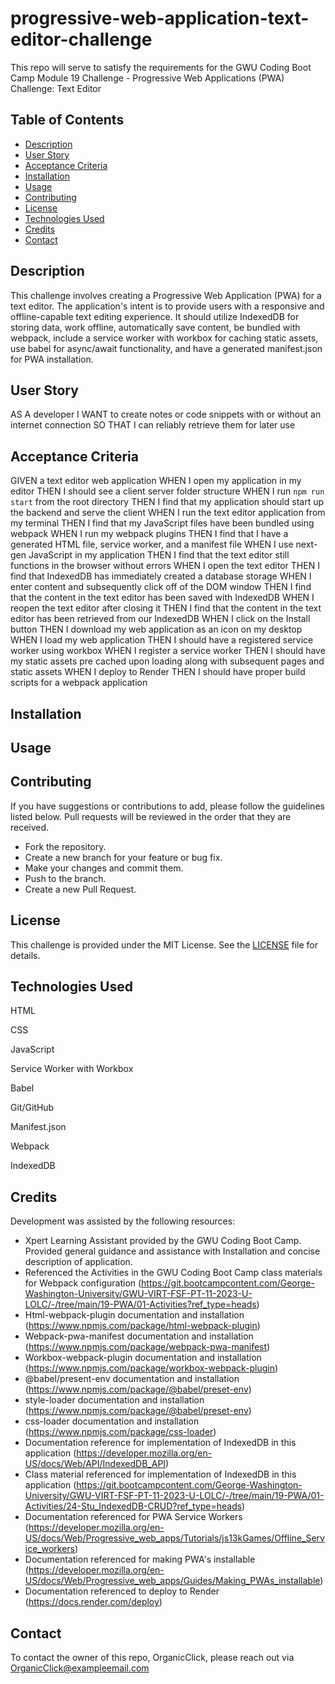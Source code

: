 # progressive-web-application-text-editor-challenge
This repo will serve to satisfy the requirements for the GWU Coding Boot Camp Module 19 Challenge - Progressive Web Applications (PWA) Challenge: Text Editor

## Table of Contents
- [Description](#description)
- [User Story](#user-story)
- [Acceptance Criteria](#acceptance-criteria)
- [Installation](#installation)
- [Usage](#usage)
- [Contributing](#contributing)
- [License](#license)
- [Technologies Used](#technologies-used)
- [Credits](#credits)
- [Contact](#contact)

## Description
This challenge involves creating a Progressive Web Application (PWA) for a text editor. The application's intent is to provide users with a responsive and offline-capable text editing experience. It should utilize IndexedDB for storing data, work offline, automatically save content, be bundled with webpack, include a service worker with workbox for caching static assets, use babel for async/await functionality, and have a generated manifest.json for PWA installation.

## User Story

AS A developer
I WANT to create notes or code snippets with or without an internet connection
SO THAT I can reliably retrieve them for later use

## Acceptance Criteria

GIVEN a text editor web application
WHEN I open my application in my editor
THEN I should see a client server folder structure
WHEN I run `npm run start` from the root directory
THEN I find that my application should start up the backend and serve the client
WHEN I run the text editor application from my terminal
THEN I find that my JavaScript files have been bundled using webpack
WHEN I run my webpack plugins
THEN I find that I have a generated HTML file, service worker, and a manifest file
WHEN I use next-gen JavaScript in my application
THEN I find that the text editor still functions in the browser without errors
WHEN I open the text editor
THEN I find that IndexedDB has immediately created a database storage
WHEN I enter content and subsequently click off of the DOM window
THEN I find that the content in the text editor has been saved with IndexedDB
WHEN I reopen the text editor after closing it
THEN I find that the content in the text editor has been retrieved from our IndexedDB
WHEN I click on the Install button
THEN I download my web application as an icon on my desktop
WHEN I load my web application
THEN I should have a registered service worker using workbox
WHEN I register a service worker
THEN I should have my static assets pre cached upon loading along with subsequent pages and static assets
WHEN I deploy to Render
THEN I should have proper build scripts for a webpack application

## Installation



## Usage


## Contributing
If you have suggestions or contributions to add, please follow the guidelines listed below. Pull requests will be reviewed in the order that they are received.
- Fork the repository.
- Create a new branch for your feature or bug fix.
- Make your changes and commit them.
- Push to the branch.
- Create a new Pull Request.

## License
This challenge is provided under the MIT License. See the [LICENSE](LICENSE) file for details.


## Technologies Used
HTML

CSS

JavaScript

Service Worker with Workbox

Babel

Git/GitHub

Manifest.json

Webpack

IndexedDB

## Credits
Development was assisted by the following resources:
 - Xpert Learning Assistant provided by the GWU Coding Boot Camp. Provided general guidance and assistance with Installation and concise description of application.
 - Referenced the Activities in the GWU Coding Boot Camp class materials for Webpack configuration (https://git.bootcampcontent.com/George-Washington-University/GWU-VIRT-FSF-PT-11-2023-U-LOLC/-/tree/main/19-PWA/01-Activities?ref_type=heads)
 - Html-webpack-plugin documentation and installation (https://www.npmjs.com/package/html-webpack-plugin)
 - Webpack-pwa-manifest documentation and installation (https://www.npmjs.com/package/webpack-pwa-manifest)
 - Workbox-webpack-plugin documentation and installation (https://www.npmjs.com/package/workbox-webpack-plugin)
 - @babel/present-env documentation and installation (https://www.npmjs.com/package/@babel/preset-env)
 - style-loader documentation and installation (https://www.npmjs.com/package/@babel/preset-env)
 - css-loader documentation and installation (https://www.npmjs.com/package/css-loader)
 - Documentation reference for implementation of IndexedDB in this application (https://developer.mozilla.org/en-US/docs/Web/API/IndexedDB_API)
 - Class material referenced for implementation of IndexedDB in this application (https://git.bootcampcontent.com/George-Washington-University/GWU-VIRT-FSF-PT-11-2023-U-LOLC/-/tree/main/19-PWA/01-Activities/24-Stu_IndexedDB-CRUD?ref_type=heads)
 - Documentation referenced for PWA Service Workers (https://developer.mozilla.org/en-US/docs/Web/Progressive_web_apps/Tutorials/js13kGames/Offline_Service_workers)
 - Documentation referenced for making PWA's installable (https://developer.mozilla.org/en-US/docs/Web/Progressive_web_apps/Guides/Making_PWAs_installable)
 - Documentation referenced to deploy to Render (https://docs.render.com/deploy)

## Contact
To contact the owner of this repo, OrganicClick, please reach out via OrganicClick@exampleemail.com